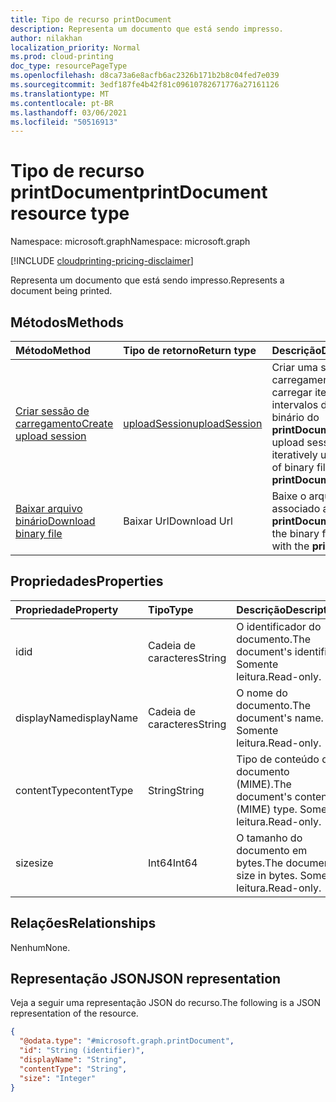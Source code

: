 ```yaml
---
title: Tipo de recurso printDocument
description: Representa um documento que está sendo impresso.
author: nilakhan
localization_priority: Normal
ms.prod: cloud-printing
doc_type: resourcePageType
ms.openlocfilehash: d8ca73a6e8acfb6ac2326b171b2b8c04fed7e039
ms.sourcegitcommit: 3edf187fe4b42f81c09610782671776a27161126
ms.translationtype: MT
ms.contentlocale: pt-BR
ms.lasthandoff: 03/06/2021
ms.locfileid: "50516913"
---
```

# <a name="printdocument-resource-type"></a><span data-ttu-id="2742c-103">Tipo de recurso printDocument</span><span class="sxs-lookup"><span data-stu-id="2742c-103">printDocument resource type</span></span>

<span data-ttu-id="2742c-104">Namespace: microsoft.graph</span><span class="sxs-lookup"><span data-stu-id="2742c-104">Namespace: microsoft.graph</span></span>

[!INCLUDE [cloudprinting-pricing-disclaimer](../../includes/cloudprinting-pricing-disclaimer.md)]

<span data-ttu-id="2742c-105">Representa um documento que está sendo impresso.</span><span class="sxs-lookup"><span data-stu-id="2742c-105">Represents a document being printed.</span></span>

## <a name="methods"></a><span data-ttu-id="2742c-106">Métodos</span><span class="sxs-lookup"><span data-stu-id="2742c-106">Methods</span></span>
|<span data-ttu-id="2742c-107">Método</span><span class="sxs-lookup"><span data-stu-id="2742c-107">Method</span></span>|<span data-ttu-id="2742c-108">Tipo de retorno</span><span class="sxs-lookup"><span data-stu-id="2742c-108">Return type</span></span>|<span data-ttu-id="2742c-109">Descrição</span><span class="sxs-lookup"><span data-stu-id="2742c-109">Description</span></span>|
|:---|:---|:---|
| [<span data-ttu-id="2742c-110">Criar sessão de carregamento</span><span class="sxs-lookup"><span data-stu-id="2742c-110">Create upload session</span></span>](../api/printdocument-createuploadsession.md) | [<span data-ttu-id="2742c-111">uploadSession</span><span class="sxs-lookup"><span data-stu-id="2742c-111">uploadSession</span></span>](uploadsession.md) | <span data-ttu-id="2742c-112">Criar uma sessão de carregamento para carregar iterativamente intervalos de arquivo binário do **printDocument**.</span><span class="sxs-lookup"><span data-stu-id="2742c-112">Create an upload session to iteratively upload ranges of binary file of the **printDocument**.</span></span> |
| [<span data-ttu-id="2742c-113">Baixar arquivo binário</span><span class="sxs-lookup"><span data-stu-id="2742c-113">Download binary file</span></span>](../api/printdocument-get-file.md) | <span data-ttu-id="2742c-114">Baixar Url</span><span class="sxs-lookup"><span data-stu-id="2742c-114">Download Url</span></span> | <span data-ttu-id="2742c-115">Baixe o arquivo binário associado ao **printDocument**.</span><span class="sxs-lookup"><span data-stu-id="2742c-115">Download the binary file associated with the **printDocument**.</span></span> |

## <a name="properties"></a><span data-ttu-id="2742c-116">Propriedades</span><span class="sxs-lookup"><span data-stu-id="2742c-116">Properties</span></span>
|<span data-ttu-id="2742c-117">Propriedade</span><span class="sxs-lookup"><span data-stu-id="2742c-117">Property</span></span>|<span data-ttu-id="2742c-118">Tipo</span><span class="sxs-lookup"><span data-stu-id="2742c-118">Type</span></span>|<span data-ttu-id="2742c-119">Descrição</span><span class="sxs-lookup"><span data-stu-id="2742c-119">Description</span></span>|
|:---|:---|:---|
|<span data-ttu-id="2742c-120">id</span><span class="sxs-lookup"><span data-stu-id="2742c-120">id</span></span>|<span data-ttu-id="2742c-121">Cadeia de caracteres</span><span class="sxs-lookup"><span data-stu-id="2742c-121">String</span></span>|<span data-ttu-id="2742c-122">O identificador do documento.</span><span class="sxs-lookup"><span data-stu-id="2742c-122">The document's identifier.</span></span> <span data-ttu-id="2742c-123">Somente leitura.</span><span class="sxs-lookup"><span data-stu-id="2742c-123">Read-only.</span></span>|
|<span data-ttu-id="2742c-124">displayName</span><span class="sxs-lookup"><span data-stu-id="2742c-124">displayName</span></span>|<span data-ttu-id="2742c-125">Cadeia de caracteres</span><span class="sxs-lookup"><span data-stu-id="2742c-125">String</span></span>|<span data-ttu-id="2742c-126">O nome do documento.</span><span class="sxs-lookup"><span data-stu-id="2742c-126">The document's name.</span></span> <span data-ttu-id="2742c-127">Somente leitura.</span><span class="sxs-lookup"><span data-stu-id="2742c-127">Read-only.</span></span>|
|<span data-ttu-id="2742c-128">contentType</span><span class="sxs-lookup"><span data-stu-id="2742c-128">contentType</span></span>|<span data-ttu-id="2742c-129">String</span><span class="sxs-lookup"><span data-stu-id="2742c-129">String</span></span>|<span data-ttu-id="2742c-130">Tipo de conteúdo do documento (MIME).</span><span class="sxs-lookup"><span data-stu-id="2742c-130">The document's content (MIME) type.</span></span> <span data-ttu-id="2742c-131">Somente leitura.</span><span class="sxs-lookup"><span data-stu-id="2742c-131">Read-only.</span></span>|
|<span data-ttu-id="2742c-132">size</span><span class="sxs-lookup"><span data-stu-id="2742c-132">size</span></span>|<span data-ttu-id="2742c-133">Int64</span><span class="sxs-lookup"><span data-stu-id="2742c-133">Int64</span></span>|<span data-ttu-id="2742c-134">O tamanho do documento em bytes.</span><span class="sxs-lookup"><span data-stu-id="2742c-134">The document's size in bytes.</span></span> <span data-ttu-id="2742c-135">Somente leitura.</span><span class="sxs-lookup"><span data-stu-id="2742c-135">Read-only.</span></span>|

## <a name="relationships"></a><span data-ttu-id="2742c-136">Relações</span><span class="sxs-lookup"><span data-stu-id="2742c-136">Relationships</span></span>
<span data-ttu-id="2742c-137">Nenhum</span><span class="sxs-lookup"><span data-stu-id="2742c-137">None.</span></span>

## <a name="json-representation"></a><span data-ttu-id="2742c-138">Representação JSON</span><span class="sxs-lookup"><span data-stu-id="2742c-138">JSON representation</span></span>
<span data-ttu-id="2742c-139">Veja a seguir uma representação JSON do recurso.</span><span class="sxs-lookup"><span data-stu-id="2742c-139">The following is a JSON representation of the resource.</span></span>
<!-- {
  "blockType": "resource",
  "keyProperty": "id",
  "@odata.type": "microsoft.graph.printDocument",
  "openType": false
}
-->
``` json
{
  "@odata.type": "#microsoft.graph.printDocument",
  "id": "String (identifier)",
  "displayName": "String",
  "contentType": "String",
  "size": "Integer"
}
```